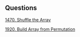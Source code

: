 ## Questions


[1470. Shuffle the Array](https://github.com/yashshrivastavaa/leetCode-Solution/blob/c8eba0a8440655139ffd80495e34537848820710/Easy/Solutions/1470-Shuffle-the-Array.md)

[1920. Build Array from Permutation](https://github.com/yashshrivastavaa/leetCode-Solution/blob/0b41bfab3467035598c4d7fc6b66258d8809d214/Easy/Solutions/1920-Build-Array-from-Permutation.md)
